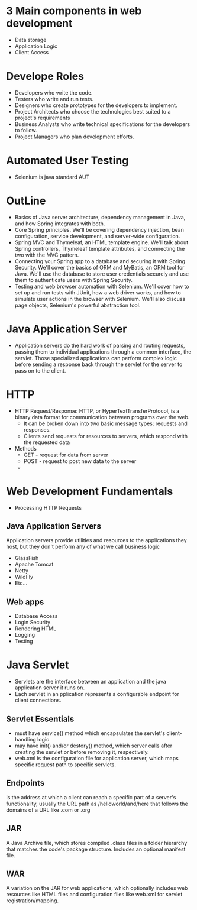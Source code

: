 # 3 Main components in web development
- Data storage
- Application Logic
- Client Access

# Develope Roles
- Developers who write the code.
- Testers who write and run tests.
- Designers who create prototypes for the developers to implement.
- Project Architects who choose the technologies best suited to a project's requirements
- Business Analysts who write technical specifications for the developers to follow.
- Project Managers who plan development efforts.

# Automated User Testing
- Selenium is java standard AUT

# OutLine
- Basics of Java server architecture, dependency management in Java, and how Spring integrates with both.
- Core Spring principles. We'll be covering dependency injection, bean configuration, service development, and server-wide configuration.
- Spring MVC and Thymeleaf, an HTML template engine. We'll talk about Spring controllers, Thymeleaf template attributes, and connecting the two with the MVC pattern.
- Connecting your Spring app to a database and securing it with Spring Security. We'll cover the basics of ORM and MyBatis, an ORM tool for Java. We'll use the database to store user credentials securely and use them to authenticate users with Spring Security.
- Testing and web browser automation with Selenium. We'll cover how to set up and run tests with JUnit, how a web driver works, and how to simulate user actions in the browser with Selenium. We'll also discuss page objects, Selenium's powerful abstraction tool.

# Java Application Server
 - Application servers do the hard work of parsing and routing requests, passing them to individual applications through a common interface, the servlet. Those specialized applications can perform complex logic before sending a response back through the servlet for the server to pass on to the client.

# HTTP
- HTTP Request/Response: HTTP, or HyperTextTransferProtocol, is a binary data format for communication between programs over the web. 
  - It can be broken down into two basic message types: requests and responses. 
  - Clients send requests for resources to servers, which respond with the requested data
- Methods
  - GET - request for data from server
  - POST - request to post new data to the server
  - 
  
# Web Development Fundamentals 
- Processing HTTP Requests

## Java Application Servers
Application servers provide utilities and resources to the applications they host, but they don't perform any of what we call business logic
- GlassFish
- Apache Tomcat
- Netty
- WildFly
- Etc...

## Web apps
- Database Access
- Login Security
- Rendering HTML
- Logging
- Testing

# Java Servlet
- Servlets are the interface between an application and the java application server it runs on. 
- Each servlet in an pplication represents a configurable endpoint for client connections. 

## Servlet Essentials
- must have service() method which encapsulates the servlet's client-handling logic
- may have init() and/or destory() method, which server calls after creating the servlet or before removing it, respectively. 
- web.xml is the configuration file for application server, which maps specific request path to specific servlets. 

## Endpoints
is the address at which a client can reach a specific part of a server's functionality, usually the URL path as /helloworld/and/here that follows the domains of a URL like .com or .org

## JAR
A Java Archive file, which stores compiled .class files in a folder hierarchy that matches the code's package structure. Includes an optional manifest file.

## WAR
A variation on the JAR for web applications, which optionally includes web resources like HTML files and configuration files like web.xml for servlet registration/mapping.


